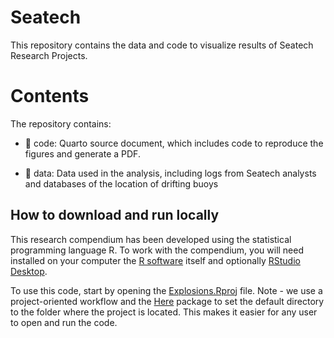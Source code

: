 # Seatech
 This repository contains the data and code to visualize results of Seatech Research Projects. 

# Contents

The repository contains:
-   📁 code: Quarto source document, which includes code to reproduce the figures and generate a PDF. 

-   📁 data: Data used in the analysis, including logs from Seatech analysts and databases of the location of drifting buoys

## How to download and run locally

This research compendium has been developed using the statistical programming language R. To work with the compendium, you will need installed on your computer the [R software](https://cloud.r-project.org/) itself and optionally [RStudio Desktop](https://rstudio.com/products/rstudio/download/).

To use this code, start by opening the [Explosions.Rproj](https://github.com/asimonis/Explosions/blob/main/Explosions.Rproj) file. Note - we use a project-oriented workflow and the [Here](https://here.r-lib.org/) package to set the default directory to the folder where the project is located. This makes it easier for any user to open and run the code.
